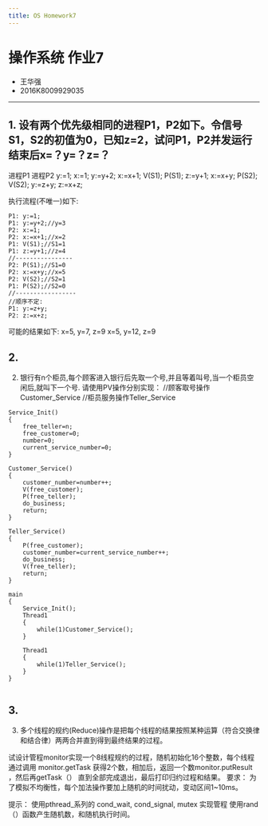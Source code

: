 ```yaml
---
title: OS Homework7
---
```



# 操作系统 作业7

* 王华强
* 2016K8009929035

***

## 1. 设有两个优先级相同的进程P1，P2如下。令信号S1，S2的初值为0，已知z=2，试问P1，P2并发运行结束后x=？y=？z=？
 
进程P1               进程P2
y:=1;                    x:=1;
y:=y+2;                x:=x+1;
V(S1);                  P(S1);
z:=y+1;                 x:=x+y;
P(S2);                  V(S2);
y:=z+y;                z:=x+z;
 
执行流程(不唯一)如下:
```
P1: y:=1;
P1: y:=y+2;//y=3
P2: x:=1;
P2: x:=x+1;//x=2
P1: V(S1);//S1=1
P1: z:=y+1;//z=4
//----------------
P2: P(S1);//S1=0
P2: x:=x+y;//x=5
P2: V(S2);//S2=1
P1: P(S2);//S2=0
//-----------------
//顺序不定:
P1: y:=z+y; 
P2: z:=x+z;
```

可能的结果如下:
x=5, y=7, z=9
x=5, y=12, z=9

## 2.

2. 银行有n个柜员,每个顾客进入银行后先取一个号,并且等着叫号,当一个柜员空闲后,就叫下一个号.
请使用PV操作分别实现：
//顾客取号操作Customer_Service
//柜员服务操作Teller_Service

```
Service_Init()
{
    free_teller=n;
    free_customer=0;
    number=0;
    current_service_number=0;
}

Customer_Service()
{
    customer_number=number++;
    V(free_customer);
    P(free_teller);
    do_business;
    return;
}

Teller_Service()
{
    P(free_customer);
    customer_number=current_service_number++;
    do_business;
    V(free_teller);
    return;
}

main
{
    Service_Init();
    Thread1
    {
        while(1)Customer_Service();
    }

    Thread1
    {
        while(1)Teller_Service();
    }
}


```

## 3.

3. 多个线程的规约(Reduce)操作是把每个线程的结果按照某种运算（符合交换律和结合律）两两合并直到得到最终结果的过程。

试设计管程monitor实现一个8线程规约的过程，随机初始化16个整数，每个线程通过调用 monitor.getTask 获得2个数，相加后，返回一个数monitor.putResult ，然后再getTask（） 直到全部完成退出，最后打印归约过程和结果。
	要求：
 为了模拟不均衡性，每个加法操作要加上随机的时间扰动，变动区间1~10ms。
		 
提示： 使用pthread_系列的 cond_wait, cond_signal, mutex 实现管程
		使用rand（）函数产生随机数，和随机执行时间。
